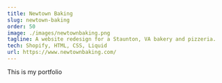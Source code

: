 ```yaml
---
title: Newtown Baking
slug: newtown-baking
order: 50
image: ./images/newtownbaking.png
tagline: A website redesign for a Staunton, VA bakery and pizzeria.
tech: Shopify, HTML, CSS, Liquid
url: https://www.newtownbaking.com/
---
```


This is my portfolio